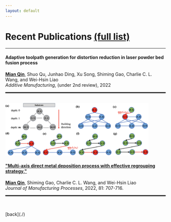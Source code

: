 ```yaml
---
layout: default
---
```


# Recent Publications [(full list)](https://scholar.google.com/citations?user=Vt3yXJkaAWAC&hl=zh-CN&oi=ao)   
---

#### Adaptive toolpath generation for distortion reduction in laser powder bed fusion process
**<u>Mian Qin</u>**, Shuo Qu, Junhao Ding, Xu Song, Shiming Gao, Charlie C. L. Wang, and Wei-Hsin Liao   
*Additive Manufacturing*, (under 2nd review), 2022
<hr style="border:1px solid black"> 
<br>


<img src="assets/img/multi-axis.jpg" alt="drawing" width="450"/>    

#### ["Multi-axis direct metal deposition process with effective regrouping strategy,"](https://doi.org/10.1016/j.jmapro.2022.07.024) 
**<u>Mian Qin</u>**, Shiming Gao, Charlie C. L. Wang, and Wei-Hsin Liao    
*Journal of Manufacturing Processes*, 2022, 81: 707-716.
<hr style="border:1px solid black">   


<br>
<br>
[back](./)
